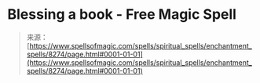 <!--yml
category: 未分类
date: 2024-06-12 18:43:42
-->

# Blessing a book - Free Magic Spell

> 来源：[https://www.spellsofmagic.com/spells/spiritual_spells/enchantment_spells/8274/page.html#0001-01-01](https://www.spellsofmagic.com/spells/spiritual_spells/enchantment_spells/8274/page.html#0001-01-01)